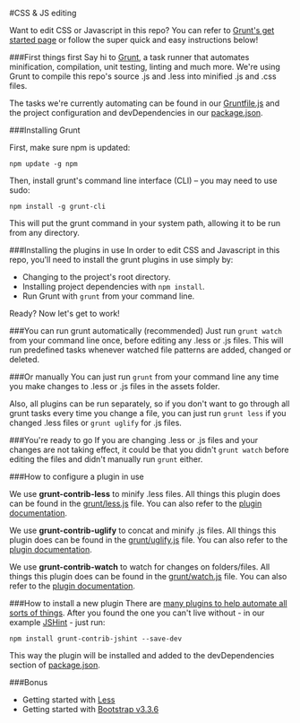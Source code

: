 #CSS & JS editing

Want to edit CSS or Javascript in this repo? You can refer to [Grunt's get started page](https://gruntjs.com/getting-started) or follow the super quick and easy instructions below!

###First things first
Say hi to [Grunt](https://gruntjs.com), a task runner that automates minification, compilation, unit testing, linting and much more. We're using Grunt to compile this repo's source .js and .less into minified .js and .css files.

The tasks we're currently automating can be found in our [Gruntfile.js](../../Gruntfile.js) and the project configuration and devDependencies in our [package.json](../../package.json).


###Installing Grunt

First, make sure npm is updated:

```npm update -g npm```

Then, install grunt's command line interface (CLI) – you may need to use sudo:

```npm install -g grunt-cli```

This will put the grunt command in your system path, allowing it to be run from any directory.

###Installing the plugins in use
In order to edit CSS and Javascript in this repo, you'll need to install the grunt plugins in use simply by:

- Changing to the project's root directory.
- Installing project dependencies with ```npm install```.
- Run Grunt with ```grunt``` from your command line.

Ready? Now let's get to work!

###You can run grunt automatically (recommended)
Just run ```grunt watch``` from your command line once, before editing any .less or .js files. This will run predefined tasks whenever watched file patterns are added, changed or deleted.

###Or manually
You can just run ```grunt``` from your command line any time you make changes to .less or .js files in the assets folder.

Also, all plugins can be run separately, so if you don't want to go through all grunt tasks every time you change a file,  you can just run ```grunt less``` if you changed .less files or ```grunt uglify``` for .js files.


###You're ready to go
If you are changing .less or .js files and your changes are not taking effect, it could be that you didn't ```grunt watch``` before editing the files and didn't manually run ```grunt``` either.


###How to configure a plugin in use

We use **grunt-contrib-less** to minify .less files. All things this plugin does can be found in the [grunt/less.js](../../grunt/less.js) file. You can also refer to the [plugin documentation](https://github.com/gruntjs/grunt-contrib-less).


We use **grunt-contrib-uglify** to concat and minify .js files. All things this plugin does can be found in the [grunt/uglify.js](../../grunt/uglify.js) file. You can also refer to the [plugin documentation](https://github.com/gruntjs/grunt-contrib-uglify).

We use **grunt-contrib-watch** to watch for changes on folders/files. All things this plugin does can be found in the [grunt/watch.js](../../grunt/watch.js) file. You can also refer to the [plugin documentation](https://github.com/gruntjs/grunt-contrib-watch).


###How to install a new plugin
There are [many plugins to help automate all sorts of things](https://gruntjs.com/plugins). After you found the one you can't live without - in our example [JSHint](http://jshint.com/) - just run:

```npm install grunt-contrib-jshint --save-dev```

This way the plugin will be installed and added to the devDependencies section of [package.json](../../package.json).

###Bonus

 - Getting started with [Less](http://lesscss.org/)
 - Getting started with [Bootstrap v3.3.6](http://bootstrapdocs.com/v3.3.6/docs/getting-started/)
